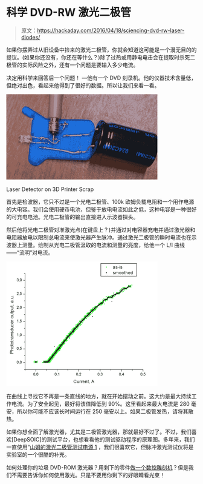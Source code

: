 # 科学 DVD-RW 激光二极管

> 原文：<https://hackaday.com/2016/04/18/sciencing-dvd-rw-laser-diodes/>

如果你摆弄过从旧设备中捡来的激光二极管，你就会知道这可能是一个漫无目的的提议。(如果你还没有，你还在等什么？)除了过热或用静电电击会在提取时杀死二极管的实际风险之外，还有一个问题是要输入多少电流。

决定用科学来回答后一个问题！ —他有一个 DVD 刻录机。他的仪器技术含量低，但绝对出色，看起来他得到了很好的数据。所以让我们来看一看。

[![Laser Detector on 3D Printer Scrap](img/664f8ea69da9814b0213010f29779ab0.png)](https://hackaday.com/wp-content/uploads/2016/03/laser_tester.jpg)

Laser Detector on 3D Printer Scrap

首先是检波器，它只不过是一个光电二极管、100k 欧姆负载电阻和一个用作电源的大电容。我们会使用硬币电池，但鉴于放电电流如此之低，这种电容是一种很好的可充电电池。光电二极管的输出直接进入示波器探头。

然后他将光电二极管对准激光点(在键盘上？)并通过对电容器充电并通过激光器和电阻器放电以限制总电流来使激光器产生脉冲。通过激光二极管的瞬时电流也在示波器上测量。绘制从光电二极管汲取的电流和测量的亮度，给他一个 L/I 曲线——“流明”对电流。

[![laser_curve](img/ac8550f23e2a626e4ed2fdbcd82b1e99.png)](https://hackaday.com/wp-content/uploads/2016/03/laser_curve.png)

在曲线上寻找它不再是一条直线的地方，就在开始摆动之前。这大约是最大持续工作电流。为了安全起见，最好将该值降低到 90%。这里看起来最大电流是 280 毫安，所以你可能不应该长时间运行在 250 毫安以上。如果二极管发热，请将其散热。

如果你想全面了解激光器，尤其是二极管激光器，那就最好不过了。不过，我们喜欢[DeepSOIC]的测试平台，也想看看他的测试驱动程序的原理图。多年来，我们一直使用“[山姆的激光二极管测试电源 1](http://www.repairfaq.org/sam/laserdps.htm#dpssglt1) ，我们很喜欢它，但脉冲激光测试仪将是实验室的一个很酷的补充。

如何处理你的垃圾 DVD-ROM 激光器？用剩下的零件[做一个数控雕刻机](http://hackaday.com/2016/03/14/laser-pcb-exposer-built-from-cd-rom-drives/)？但是我们不需要告诉你如何使用激光。只是不要用你剩下的好眼睛看光束！